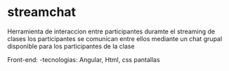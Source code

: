 # streamchat
Herramienta de interaccion entre participantes duramte el streaming de clases 
los participantes se comunican entre ellos mediante un chat grupal disponible para los participantes de la clase

Front-end:
-tecnologias: Angular, Html, css
pantallas
